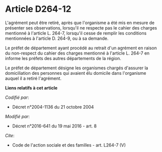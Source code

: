 # Article D264-12

L'agrément peut être retiré, après que l'organisme a été mis en mesure de présenter ses observations, lorsqu'il ne respecte
pas le cahier des charges mentionné à l'article L. 264-7, lorsqu'il cesse de remplir les conditions mentionnées à l'article
D. 264-9, ou à sa demande. 

Le préfet de département ayant procédé au retrait d'un agrément en raison du non-respect du cahier des charges mentionné à
l'article L. 264-7 en informe les préfets des autres départements de la région. 

Le préfet de département désigne les organismes chargés d'assurer la domiciliation des personnes qui avaient élu domicile
dans l'organisme auquel il a retiré l'agrément.

**Liens relatifs à cet article**

_Codifié par_:

  - Décret n°2004-1136 du 21 octobre 2004

_Modifié par_:

  - Décret n°2016-641 du 19 mai 2016 - art. 8

_Cite_:

  - Code de l'action sociale et des familles - art. L264-7 (V)
